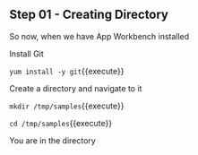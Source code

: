 
## Step 01 - Creating Directory

So now, when we have App Workbench installed

Install Git

`yum install -y git`{{execute}}

Create a directory and navigate to it

`mkdir /tmp/samples`{{execute}}

`cd /tmp/samples`{{execute}}

You are in the directory
